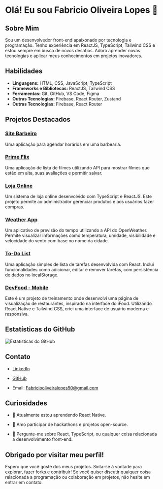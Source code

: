 # Olá! Eu sou Fabricio Oliveira Lopes 👋
## Sobre Mim
Sou um desenvolvedor front-end apaixonado por tecnologia e programação. Tenho experiência em ReactJS, TypeScript, Tailwind CSS e estou sempre em busca de novos desafios. Adoro aprender novas tecnologias e aplicar meus conhecimentos em projetos inovadores.

## Habilidades

- **Linguagens:** HTML, CSS, JavaScript, TypeScript
- **Frameworks e Bibliotecas:** ReactJS, Tailwind CSS
- **Ferramentas:** Git, GitHub, VS Code, Figma
- **Outras Tecnologias:** Firebase, React Router, Zustand
- **Outras Tecnologias:** Firebase, React Router

## Projetos Destacados

### [Site Barbeiro](https://github.com/Fabrioco/Site-Barbearia)
Uma aplicação para agendar horários em uma barbearia.

### [Prime Flix](https://github.com/Fabrioco/Prime-Flix)
Uma aplicação de lista de filmes utilizando API para mostrar filmes que estão em alta, suas avaliações e permitir salvar.

### [Loja Online](https://github.com/Fabrioco/Loja)
Um sistema de loja online desenvolvido com TypeScript e ReactJS. Este projeto permite ao administrador gerenciar produtos e aos usuários fazer compras.

### [Weather App](https://github.com/Fabrioco/weather-app)
Um aplicativo de previsão do tempo utilizando a API do OpenWeather. Permite visualizar informações como temperatura, umidade, visibilidade e velocidade do vento com base no nome da cidade.

### [To-Do List](https://github.com/Fabrioco/to-do-list)
Uma aplicação simples de lista de tarefas desenvolvida com React. Inclui funcionalidades como adicionar, editar e remover tarefas, com persistência de dados no localStorage.

### [DevFood - Mobile](https://github.com/Fabrioco/DevFood)
Este é um projeto de treinamento onde desenvolvi uma página de visualização de restaurantes, inspirado na interface do iFood. Utilizando React Native e Tailwind CSS, criei uma interface de usuário moderna e responsiva.

## Estatísticas do GitHub
![Estatísticas do GitHub](https://github-readme-stats.vercel.app/api?username=Fabrioco&show_icons=true&theme=radical)


## Contato
- [LinkedIn](www.linkedin.com/in/fabrício-oliveira-lopes-b713892bb)

- [GitHub](https://github.com/Fabrioco)

- Email: Fabriciooliveiralopes50@gmail.com

## Curiosidades

- 🌱 Atualmente estou aprendendo React Native.
  
- 🚀 Amo participar de hackathons e projetos open-source.
  
- 💬 Pergunte-me sobre React, TypeScript, ou qualquer coisa relacionada a desenvolvimento front-end.

  
## Obrigado por visitar meu perfil!

Espero que você goste dos meus projetos. Sinta-se à vontade para explorar, fazer forks e contribuir! Se você quiser discutir qualquer coisa relacionada a programação ou colaboração em projetos, não hesite em entrar em contato.
